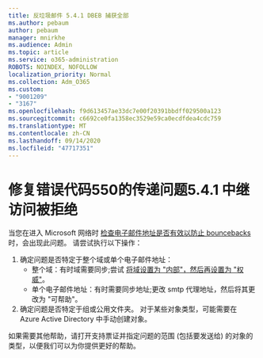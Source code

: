 ```yaml
---
title: 反垃圾邮件 5.4.1 DBEB 捕获全部
ms.author: pebaum
author: pebaum
manager: mnirkhe
ms.audience: Admin
ms.topic: article
ms.service: o365-administration
ROBOTS: NOINDEX, NOFOLLOW
localization_priority: Normal
ms.collection: Adm_O365
ms.custom:
- "9001209"
- "3167"
ms.openlocfilehash: f9d613457ae33dc7e00f20391bbdff029500a123
ms.sourcegitcommit: c6692ce0fa1358ec3529e59ca0ecdfdea4cdc759
ms.translationtype: MT
ms.contentlocale: zh-CN
ms.lasthandoff: 09/14/2020
ms.locfileid: "47717351"
---
```

# <a name="fix-delivery-issues-for-error-code-550-541-relay-access-denied"></a>修复错误代码550的传递问题5.4.1 中继访问被拒绝

当您在进入 Microsoft 网络时 [检查电子邮件地址是否有效以防止 bouncebacks](https://docs.microsoft.com/exchange/mail-flow-best-practices/use-directory-based-edge-blocking) 时，会出现此问题。 请尝试执行以下操作：

1. 确定问题是否特定于整个域或单个电子邮件地址：
    - 整个域：有时域需要同步;尝试 [将域设置为 "内部"，然后再设置为 "权威"](https://docs.microsoft.com/exchange/mail-flow-best-practices/manage-accepted-domains/manage-accepted-domains)。
    - 单个电子邮件地址：有时需要同步地址;更改 smtp 代理地址，然后将其更改为 "可帮助"。
2. 确定问题是否特定于组或公用文件夹。 对于某些对象类型，可能需要在 Azure Active Directory 中手动创建对象。

如果需要其他帮助，请打开支持票证并指定问题的范围 (包括要发送给) 的对象的类型，以便我们可以为你提供更好的帮助。